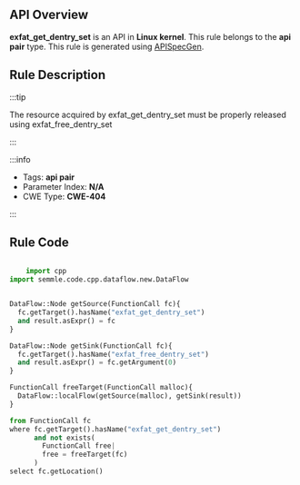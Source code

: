 ---
---


## API Overview
**exfat_get_dentry_set** is an API in **Linux kernel**. This rule belongs to the **api pair** type. This rule is generated using [APISpecGen](../../tools/APISpecGen).
## Rule Description

:::tip

The resource acquired by exfat_get_dentry_set must be properly released using exfat_free_dentry_set

:::

:::info

- Tags: **api pair**
- Parameter Index: **N/A**
- CWE Type: **CWE-404**

:::

## Rule Code
```python

    import cpp
import semmle.code.cpp.dataflow.new.DataFlow


DataFlow::Node getSource(FunctionCall fc){
  fc.getTarget().hasName("exfat_get_dentry_set")
  and result.asExpr() = fc
}

DataFlow::Node getSink(FunctionCall fc){
  fc.getTarget().hasName("exfat_free_dentry_set")
  and result.asExpr() = fc.getArgument(0)
}

FunctionCall freeTarget(FunctionCall malloc){
  DataFlow::localFlow(getSource(malloc), getSink(result))
}

from FunctionCall fc
where fc.getTarget().hasName("exfat_get_dentry_set")
      and not exists(
        FunctionCall free| 
        free = freeTarget(fc)
      )
select fc.getLocation()

    
```